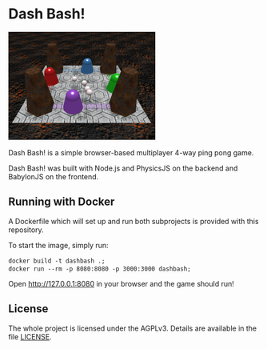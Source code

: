 Dash Bash!
==========

![screenshot](support/screenshot.jpg)

Dash Bash! is a simple browser-based multiplayer 4-way ping pong game.

Dash Bash! was built with Node.js and PhysicsJS on the backend and BabylonJS on the frontend.

Running with Docker
-------------------

A Dockerfile which will set up and run both subprojects is provided with this repository.

To start the image, simply run:

```
docker build -t dashbash .;
docker run --rm -p 8080:8080 -p 3000:3000 dashbash;
```

Open http://127.0.0.1:8080 in your browser and the game should run!

License
-------

The whole project is licensed under the AGPLv3. Details are available in the file [LICENSE](LICENSE).

